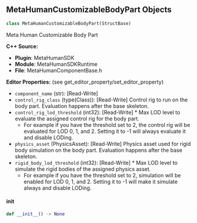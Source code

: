 ## MetaHumanCustomizableBodyPart Objects

```python
class MetaHumanCustomizableBodyPart(StructBase)
```

Meta Human Customizable Body Part

**C++ Source:**

- **Plugin**: MetaHumanSDK
- **Module**: MetaHumanSDKRuntime
- **File**: MetaHumanComponentBase.h

**Editor Properties:** (see get_editor_property/set_editor_property)

- ``component_name`` (str):  [Read-Write]
- ``control_rig_class`` (type(Class)):  [Read-Write] Control rig to run on the body part. Evaluation happens after the base skeleton.
- ``control_rig_lod_threshold`` (int32):  [Read-Write] * Max LOD level to evaluate the assigned control rig for the body part.
  * For example if you have the threshold set to 2, the control rig will be evaluated for LOD 0, 1, and 2. Setting it to -1 will always evaluate it and disable LODing.
- ``physics_asset`` (PhysicsAsset):  [Read-Write] Physics asset used for rigid body simulation on the body part. Evaluation happens after the base skeleton.
- ``rigid_body_lod_threshold`` (int32):  [Read-Write] * Max LOD level to simulate the rigid bodies of the assigned physics asset.
  * For example if you have the threshold set to 2, simulation will be enabled for LOD 0, 1, and 2. Setting it to -1 will make it simulate always and disable LODing.

<a id="unreal.MetaHumanCustomizableBodyPart.__init__"></a>

#### __init__

```python
def __init__() -> None
```

<a id="unreal.PlatformInterfaceDelegateResult"></a>